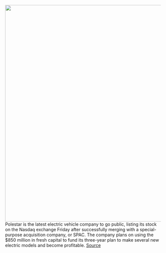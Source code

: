 <img src='https://cdn.vox-cdn.com/thumbor/aBCJAl9MV5edUfrJ0K4SDTxOfS0=/0x0:2040x1360/1200x800/filters:focal(857x517:1183x843)/cdn.vox-cdn.com/uploads/chorus_image/image/71012216/ahawkins_20210321_4490_0011.0.jpg' width='700px' /><br/>
Polestar is the latest electric vehicle company to go public, listing its stock on the Nasdaq exchange Friday after successfully merging with a special-purpose acquisition company, or SPAC. The company plans on using the $850 million in fresh capital to fund its three-year plan to make several new electric models and become profitable.
<a href='https://www.theverge.com/2022/6/24/23181446/polestar-public-spac-stock-nasdaq-ev'> Source <a/>
